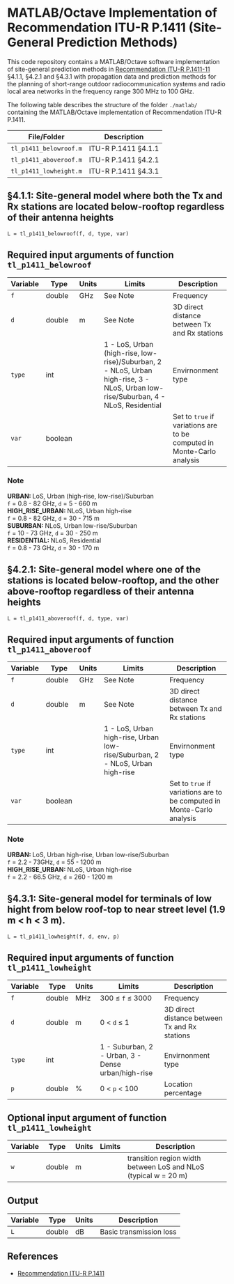 # MATLAB/Octave Implementation of Recommendation ITU-R P.1411 (Site-General Prediction Methods)

This code repository contains a MATLAB/Octave software implementation of site-general prediction methods in [Recommendation ITU-R P.1411-11](https://www.itu.int/rec/R-REC-P.1411/en) §4.1.1, §4.2.1 and §4.3.1 with propagation data and prediction methods for the planning of short-range outdoor radiocommunication systems and radio local area networks in the frequency range 300 MHz to 100 GHz.  


The following table describes the structure of the folder `./matlab/` containing the MATLAB/Octave implementation of Recommendation ITU-R P.1411.

| File/Folder               | Description                                                         |
|----------------------------|---------------------------------------------------------------------|
|`tl_p1411_belowroof.m`                | ITU-R P.1411 §4.1.1         |
|`tl_p1411_aboveroof.m`          | ITU-R P.1411 §4.2.1     |
|`tl_p1411_lowheight.m`          | ITU-R P.1411 §4.3.1     |


## §4.1.1: Site-general model where both the Tx and Rx stations are located below-rooftop regardless of their antenna heights
~~~ 
L = tl_p1411_belowroof(f, d, type, var)
~~~

## Required input arguments of function `tl_p1411_belowroof`

| Variable          | Type   | Units | Limits       | Description  |
|-------------------|--------|-------|--------------|--------------|
| `f`               | double | GHz   | See Note  | Frequency | 
| `d`               | double | m   | See Note   | 3D direct distance between Tx and Rx stations  |
| `type`      | int |    | 1 - LoS, Urban (high-rise, low-rise)/Suburban, 2 - NLoS, Urban high-rise, 3 - NLoS,  Urban low-rise/Suburban, 4 - NLoS, Residential | Envirnonment type |
| `var`      | boolean |     |  | Set to `true` if variations are to be computed in Monte-Carlo analysis |

### Note 
 <b>URBAN:  </b> LoS, Urban (high-rise, low-rise)/Suburban
 <br>     `f` = 0.8 - 82 GHz, `d` = 5 - 660 m <br> 
 <b>HIGH_RISE_URBAN: </b> NLoS, Urban high-rise
 <br>     `f` = 0.8 - 82 GHz, `d` = 30 - 715 m
 <br> <b>SUBURBAN: </b> NLoS,  Urban low-rise/Suburban
 <br>    `f` = 10 - 73 GHz, `d` = 30 - 250 m
 <br> <b>RESIDENTIAL: </b>NLoS,  Residential
 <br>    `f` = 0.8 - 73 GHz, `d` = 30 - 170 m


## §4.2.1: Site-general model where one of the stations is located below-rooftop, and the other above-rooftop  regardless of their antenna heights
~~~ 
L = tl_p1411_aboveroof(f, d, type, var)
~~~

## Required input arguments of function `tl_p1411_aboveroof`

| Variable          | Type   | Units | Limits       | Description  |
|-------------------|--------|-------|--------------|--------------|
| `f`               | double | GHz   | See Note  | Frequency | 
| `d`               | double | m   | See Note   | 3D direct distance between Tx and Rx stations  |
| `type`      | int|    | 1 - LoS, Urban high-rise, Urban low-rise/Suburban, 2 - NLoS, Urban high-rise | Envirnonment type |
| `var`      | boolean |     |  | Set to `true` if variations are to be computed in Monte-Carlo analysis |

### Note 
 <b>URBAN:  </b> LoS, Urban high-rise, Urban low-rise/Suburban
 <br>     `f` = 2.2 - 73GHz, `d` = 55 - 1200 m <br> 
 <b>HIGH_RISE_URBAN: </b> NLoS, Urban high-rise
 <br>     `f` = 2.2 - 66.5 GHz, `d` = 260 - 1200 m
 
## §4.3.1: Site-general model for terminals of low hight from below roof-top to near street level (1.9 m < h < 3 m).
~~~ 
L = tl_p1411_lowheight(f, d, env, p)
~~~

## Required input arguments of function `tl_p1411_lowheight`

| Variable          | Type   | Units | Limits       | Description  |
|-------------------|--------|-------|--------------|--------------|
| `f`               | double | MHz   | 300 ≤ `f` ≤ 3000 | Frequency | 
| `d`               | double | m   | 0 < `d` ≤ 1   | 3D direct distance between Tx and Rx stations  |
| `type`      | int |    | 1 - Suburban, 2 - Urban, 3 - Dense urban/high-rise | Envirnonment type |
| `p`      | double | %    | 0 < `p` < 100  | Location percentage |

## Optional input argument of function `tl_p1411_lowheight`

| Variable          | Type   | Units | Limits       | Description  |
|-------------------|--------|-------|--------------|--------------|
| `w`               | double | m  |  | transition region width between LoS and NLoS (typical w = 20 m) | 

## Output ##

| Variable   | Type   | Units | Description |
|------------|--------|-------|-------------|
| `L`    | double | dB    | Basic transmission loss |



## References

* [Recommendation ITU-R P.1411](https://www.itu.int/rec/R-REC-P.1411/en)

